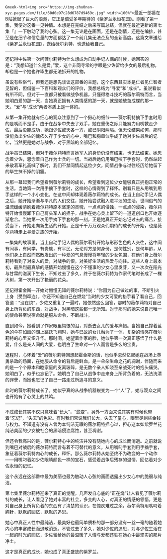 `Gmeek-html<img src="https://img-zhu0nan-xyz.pages.dev/file/60d0e97c28d6787d9469c.jpg" width=100%">`
​​最近一部番在B站掀起了巨大的浪潮，它正是倍受多年期待的《紫罗兰永恒花园》。刚看了第一集，我便对这番一见钟情。本想是在完结之后来写篇总结，但就在最近更新的第七集『』一下触动了我的心弦。这一集无论是在画面，还是在剧情，还是在编排，甚至是在细节和信息量的方面都达了一个前几集无法企及的全新高度。这篇文章送给《紫罗兰永恒花园》，送给薇尔莉特，也送给我自己。

---
还记得中佐第一次问薇尔莉特为什么想成为自动手记人偶的时候，她回答的是：“我想知道什么是爱。”爱，这个非同寻常的字眼是少佐留给少女的最后礼物，却也是一个她也许毕生都无法拆开的礼物。

虽说有些俗气，但我还是想先谈谈这部番的主题，这个东西其实本是仁者见仁智者见智的，但借鉴一下百科和观众们的评价，我想总结为“寻爱”和“成长”。虽说看似有所不同，但对于一直都只被看做战争机器，只懂得格斗技巧的薇尔莉特而言，当她明白爱的那一天，当她真正拥有人类情感的那一天，就是她破茧成蝶的那一天。“爱”与“成长”两者本质上是一体的。

从第一集开始就有细心的观众注意到了一个揪心的细节——薇尔莉特摘下手套时用的是嘴而不是手。由于在战争中失去了双手，她在重伤之际只能努力用嘴救走少佐，最后没能成功，她跟少佐或天各一方，或已阴阳两隔。但无论结果如何，那时没能救出少佐的愧疚久存于少女的心中，嘴巴和胸章似乎成了她对少佐最后的记忆，当然更是她对与战争，对于黑暗的全部记忆。

战争虽已结束，但对于薇尔莉特而言她军人的身份仍没有结束，也无法结束。她思念着少佐，思念着自己作为士兵的一切。当战后她仍用嘴巴咬下手套时，仍然站起来敬着军礼高喊了解时，我们不禁同情起这位少女，同情战争与过往经历给她留下的毕生抹不掉的阴霾。

从那一幕起我们希望看到薇尔莉特的成长，希望看到这位少女能够真正拥抱正常的生活。当她第一次用手摘下手套时，这样的心情得到了释怀。别看只是从用嘴到用手这样的一个小小变化，在这中间却体现着薇尔莉特的成长。在当上自动手记人偶之后，她开始渐渐与平凡的人们交往，她开始尝试融入进平淡的生活，世间俗气的温流缓缓清刷着薇尔莉特原本坚定的灵魂，一点点的侵蚀，一点点的浸染，薇尔莉特开始慢慢卸下自己肩头军人的担子，战争在她心灵上留下的一道道创口也开始逐渐愈合。当她第一次用手摘下手套的那一刻，正是她真正开始忘记过去的痛苦，接受当下，开始走向新生活的开始。正是千千万万观众们期待的成长的开始，也是薇尔莉特走上寻爱之旅的开始。

一集集的故事里，当上自动手记人偶的薇尔莉特开始与形形色色的人交往，这中间有同事，有同学，有贵族，有平民，无论对方是何身份，是何性别，是何年龄，从他们身上自然而然散发出的一种爱的气息慢慢将年轻的少女包围，在他们身上薇尔莉特看到了对亲人的爱，对战争的恨，对美好生活的热爱与向往。这些人身上最本初，最热烈最真挚的感情开始慢慢在这个不懂事的少女心里发芽，又一次次在阳光与甘霖的滋润下生长，不知过去了多久，终于在薇尔莉特为作家代笔时长成了一棵大树，第一次开出了艳丽的花朵。

还记得霍金斯一开始对懵懂无知的薇尔莉特说：“你因为自己做过的事，不断引火上身（受到牵连），你还不知道自己在燃烧”当时的少女可爱的抬手看了看自己，回答道：“没在烧”，少佐又重复了一遍时，她依然这么回答，那时的薇尔莉特对自己身上所背负的东西，对战争，对黑暗这些都一无所知。对于那时的她来说自己唯一的使命甚至说宿命就是服从命令，不断战斗。

直到如今，她看到了作家眼里悔恨的泪，对逝去女儿的爱与痛惜。当她自己撑着蓝色的伞在如画的湖上跳跃飞翔时，她与已故的女儿融为了一体，复杂的情感在薇尔莉特的心里交织升华。那时间，她望着作家的脸，她似乎第一次真正感悟了什么是爱，什么是亲人间的大爱，也明白了生命对一个人而言是多么的宝贵。

返程时，心怀着“爱”的薇尔莉特回想起霍金斯的话，也似乎忽然忆起她在战场上英勇杀敌的场面，在她服从命令的背后是鲜血，是一朵朵生命之花的凋谢，伴随而来的是一个个原本和睦家庭的支离玻碎，是无数个亲人知晓至亲战死时的抱头痛哭。她明白了，似乎也忘记了。她明白了自己从战争中走来身上所背负着的，无法洗清的罪孽，而她也忘记了自己一路走过所追寻的意义。

此时的薇尔莉特成长了，她似乎真的从战争机器蜕变为一个“人”了，她与观众之间也开始有了心灵上的共鸣。

---
不过成长其实不仅只意味着“长大”，“蜕变”，另外一方面来说其实有时候也带着“忘记”，“失去”的色彩。有时我们常说我们长大，失去了童心，眼里尽剩些金钱与权力。不知道有没有人曾为本纯洁无暇的薇尔莉特担心过，担心这本如紫罗兰花纯洁美丽的少女被社会的黑暗侵浊腐蚀，甚至凋谢。

但还令我高兴的是，薇尔莉特心中的纯洁并没有随她内心的成长而消逝。之前就说到嘴巴对战后的薇尔莉特而言有着不可替代的意义，从用嘴叼手套到用手摘手套，象征着薇尔莉特内心的成长，释怀。那么薇尔莉特从始至终不为改变的一个动作——用嘴叼着如少佐眼睛颜色一样的宝石，感受着战争后残存的温情，回忆着对少佐永恒的记忆。

这个永远在这部番中最为美丽也最为触动人心弦的画面透露出少女心中的脆弱与纯洁。

第七集里薇尔莉特迎来了真正的觉醒，几声发自心底的“正在烧”让人看见了薇尔莉特的成长，让人看见了她对丰富的社会，多变的人心，对真正的情感的领悟，更是对自己身上所背负着的东西有了清楚的认识，在愧疚难过之余，薇尔莉特用嘴叼着胸针，默默的回忆，默默的追思。

她心中真正人性中最纯洁，最美好也最简单质朴的那一部分没有一丝一毫的随着她内心的丰富成长而退散消逝。不管过去了多久，她对少佐的追思，对与少佐生活在一起的时光的回忆，少佐留给她的最温暖了人情与爱都还驻在她心中最坚实的那片净土。

这才是真正的成长，她也成了真正盛放的紫罗兰。​​​​
<!-- ##{"timestamp":1520784000}## -->